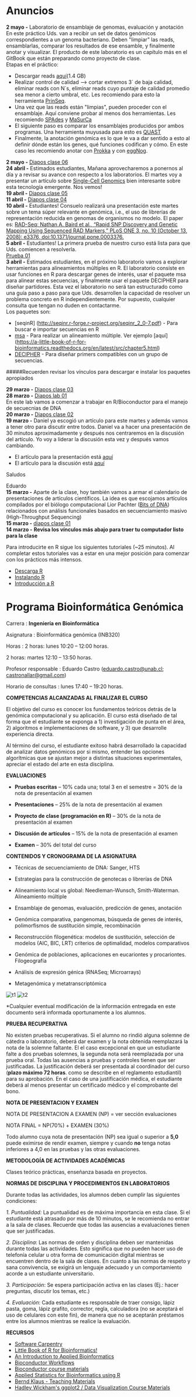 # Anuncios  
**2 mayo -** Laboratorio de ensamblaje de genomas, evaluación y anotación  
En este práctico Uds. van a recibir un set de datos genómicos correspondientes a un genoma bacteriano. Deben "limpiar" las reads, ensamblarlas, comparar los resultados de ese ensamble, y finalmente anotar y visualizar. El producto de este laboratorio es un capítulo más en el GitBook que están preparando como proyecto de clase.  
Etapas en el práctico:  
- Descargar reads  [aquí](https://www.dropbox.com/s/qmtja3ollqbqcml/reads.zip?dl=0)(1.4 GB)
- Realizar control de calidad --> cortar extremos 3´ de baja calidad, eliminar reads con N´s, eliminar reads cuyo puntaje de calidad promedio sea menor a cierto umbral, etc.  Les recomiendo para esto la herramienta [PrinSeq](http://prinseq.sourceforge.net).  
- Una vez que las reads están "limpias", pueden proceder con el ensamblaje. Aquí conviene probar al menos dos herramientas. Les recomiendo [SPAdes](http://spades.bioinf.spbau.ru) y [MaSurCa](http://www.genome.umd.edu/masurca.html)  
- El siguiente paso es comparar los ensamblajes producidos por ambos programas. Una herramienta muyusada para esto es [QUAST](http://quast.bioinf.spbau.ru)  
- Finalmente, la anotación genómica es lo que le va a dar sentido a esto al definir dónde están los genes, qué funciones codifican y cómo. En este caso les recomiendo anotar con [Prokka](https://github.com/tseemann/prokka) y con [eggNog](http://eggnogdb.embl.de/#/app/home).  

**2 mayo -** [Diapos clase 06](https://github.com/bioinf-geno/materials/raw/master/clase06a_phylo.pdf)  
**24 abril -** Estimados estudiantes,
Mañana aprovecharemos a ponernos al día y a revisar su avance con respecto a los laboratorios. El martes voy a presentar un artículo sobre [Single-Cell Genomics](https://github.com/bioinf-geno/materials/raw/master/Gawad_2016.pdf) bien interesante sobre esta tecnología emergente. 
Nos vemos!  
**19 abril -** [Diapos clase 05](https://github.com/bioinf-geno/materials/raw/master/clase05_comparative_genomics.pdf)  
**11 abril -** [Diapos clase 04](https://github.com/bioinf-geno/materials/raw/master/clase04_genomics_assembly.pdf)  
**10 abril -** Estudiantes! Consuelo realizará una presentación este martes sobre un tema súper relevante en genómica, i.e., el uso de librerías de representación reducida en genomas de organismos no modelo. El paper es: [RAD-Seq: Nathan A. Baird et al., “Rapid SNP Discovery and Genetic Mapping Using Sequenced RAD Markers,” PLoS ONE 3, no. 10 (October 13, 2008): e3376, doi:10.1371/journal.pone.0003376.](http://journals.plos.org/plosone/article/asset?id=10.1371%2Fjournal.pone.0003376.PDF)  
**5 abril -**  Estudiantes! La primera prueba de nuestro curso está lista para que Uds. comiencen a resolverla.  
[Prueba 01](https://github.com/bioinf-geno/materials/blob/master/prueba01.md)  
**3 abril -**  Estimados estudiantes, en el próximo laboratorio vamos a explorar herramientas para alineamientos múltiples en R. El laboratorio consiste en usar funciones en R para descargar genes de interés, usar el paquete msa para alinear estas secuencias, y finalmente usar el paquete DECIPHER para diseñar partidores. Esta vez el laboratorio no será tan estructurado como una guía paso a paso para que Uds. desarrollen la capacidad de resolver un problema concreto en R independientemente. Por supuesto, cualquier consulta que tengan no duden en contactarme.  
Los paquetes son:  
- [seqinR] (http://seqinr.r-forge.r-project.org/seqinr_2_0-7.pdf) - Para buscar e importar secuencias en R  
- [msa](http://www.bioconductor.org/packages/release/bioc/html/msa.html) - Para realizar un alineamiento múltiple. Ver ejemplo [aquí] (https://a-little-book-of-r-for-bioinformatics.readthedocs.org/en/latest/src/chapter5.html)  
- [DECIPHER](https://www.bioconductor.org/packages/release/bioc/vignettes/DECIPHER/inst/doc/DesignPrimers.pdf) - Para diseñar primers compatibles con un grupo de secuencias.  

#####Recuerden revisar los vínculos para descargar e instalar los paquetes apropiados  

**29 marzo -** [Diapos clase 03](https://github.com/bioinf-geno/materials/raw/master/clase03_genomics_aln.pdf)  
**28 marzo -** [Diapos lab 01](https://github.com/bioinf-geno/materials/raw/master/lab01.pdf)  
En este lab vamos a comenzar a trabajar en R/Bioconductor para el manejo de secuecnias de DNA  
**20 marzo -** [Diapos clase 02](https://github.com/bioinf-geno/materials/raw/master/lib.pdf)  
**19 marzo -** Daniel ya escogió un artículo para este martes y además vamos a tener otro para discutir entre todos. Daniel va a hacer una presentación de 30 minutos aproximadamente y después nos centraremos en la discusión del artículo. Yo voy a liderar la discusión esta vez y después vamos cambiando.  
- El artículo para la presentación está [aquí](https://github.com/bioinf-geno/materials/raw/master/seth-smith2013.pdf)  
- El artículo para la discusión está [aquí](https://github.com/bioinf-geno/materials/raw/master/nurk2013.pdf)  

Saludos

Eduardo  
**15 marzo -** Aparte de la clase, hoy también vamos a armar el calendario de presentaciones de artículos científicos. La idea es que escojamos artículos compilados por el biólogo computacional Lior Pachter ([Bits of DNA](https://liorpachter.wordpress.com/seq/)) relacionados con análisis funcionales basados en secuenciamiento masivo (High-Throughput Sequencing)  
**15 marzo -** [diapos clase 01](https://github.com/bioinf-geno/materials/raw/master/01_seq_technologies.pdf)  
**14 marzo -** **Revisa los vínculos más abajo para traer tu computador listo para la clase**

Para introducirte en R sigue los siguientes tutoriales (~25 minutos). Al completar estos tutoriales vas a estar en una mejor posición para comenzar con los prácticos más intensos.

- [Descarga R](https://www.r-project.org)
- [Instalando R](http://www.datacarpentry.org/R-genomics/00-before-we-start.html)
- [Introducción a R](http://www.datacarpentry.org/R-genomics/01-intro-to-R.html)

# Programa Bioinformática Genómica
Carrera : **Ingeniería en Bioinformática**

Asignatura : Bioinformática genómica (INB320)

Horas : 2 horas: lunes 10:20 – 12:00 horas.

2 horas: martes 12:10 – 13:50 horas.

Profesor responsable : Eduardo Castro (<eduardo.castro@unab.cl>; <castronallar@gmail.com>)

Horario de consultas : lunes 17:40 – 19:20 horas.

**COMPETENCIAS ALCANZADAS AL FINALIZAR EL CURSO**

El objetivo del curso es conocer los fundamentos teóricos detrás de la genómica computacional y su aplicación. El curso está diseñado de tal forma que el estudiante se exponga a 1) investigación de punta en el área, 2) algoritmos e implementaciones de software, y 3) que desarrolle experiencia directa.

Al término del curso, el estudiante exitoso habrá desarrollado la capacidad de analizar datos genómicos por si mismo, entender las opciones algorítmicas que se ajustan mejor a distintas situaciones experimentales, apreciar el estado del arte en esta disciplina.

**EVALUACIONES**

-   **Pruebas escritas** – 10% cada una; total 3 en el semestre = 30% de la nota de presentación al examen

-   **Presentaciones** – 25% de la nota de presentación al examen

-   **Proyecto de clase (programación en R)** – 30% de la nota de presentación al examen

-   **Discusión de artículos** – 15% de la nota de presentación al examen

-   **Examen** – 30% del total del curso

**CONTENIDOS Y CRONOGRAMA DE LA ASIGNATURA**

-   Técnicas de secuenciamiento de DNA: Sanger, HTS

-   Estrategias para la construcción de genotecas o librerías de DNA

-   Alineamiento local vs global: Needleman-Wunsch, Smith-Waterman. Alineamiento múltiple

-   Ensamblaje de genomas, evaluación, predicción de genes, anotación

-   Genómica comparativa, pangenomas, búsqueda de genes de interés, polimorfismos de sustitución simple, recombinación

-   Reconstrucción filogenética: modelos de sustitución, selección de modelos (AIC, BIC, LRT) criterios de optimalidad, modelos comparativos

-   Genómica de poblaciones, aplicaciones en eucariontes y procariontes. Filogeografía

-   Análisis de expresión génica (RNASeq; Microarrays)

-   Metagenómica y metatranscriptómica

 ![t1](https://raw.githubusercontent.com/bioinf-geno/materials/master/t1.png)
 ![t2](https://raw.githubusercontent.com/bioinf-geno/materials/master/t2.png)

\*Cualquier eventual modificación de la información entregada en este documento será informada oportunamente a los alumnos.

**PRUEBA RECUPERATIVA**

No existen pruebas recuperativas. Si el alumno no rindió alguna solemne de cátedra o laboratorio, deberá dar examen y la nota obtenida reemplazará la nota de la solemne faltante. El el caso excepcional en que un estudiante falte a dos pruebas solemnes, la segunda nota será reemplazada por una prueba oral. Todas las ausencias a pruebas y controles tienen que ser justificadas. La justificación deberá ser presentada al coordinador del curso (**plazo máximo 72 horas**. como se describe en el reglamento estudiantil) para su aprobación. En el caso de una justificación médica, el estudiante deberá al menos presentar un certificado médico y el comprobante del bono.

**NOTA DE PRESENTACION Y EXAMEN**

NOTA DE PRESENTACION A EXAMEN (NP) = ver sección evaluaciones

NOTA FINAL = NP(70%) + EXAMEN (30%)

Todo alumno cuya nota de presentación (NP) sea igual o superior a **5,0** puede eximirse de rendir examen, siempre y cuando **no** tenga notas inferiores a 4,0 en las pruebas y las otras evaluaciones.

**METODOLOGÍA DE ACTIVIDADES ACADÉMICAS**

Clases teórico prácticas, enseñanza basada en proyectos.

**NORMAS DE DISCIPLINA Y PROCEDIMIENTOS EN LABORATORIOS**

Durante todas las actividades, los alumnos deben cumplir las siguientes condiciones:

*1. Puntualidad:* La puntualidad es de máxima importancia en esta clase. Si el estudiante está atrasado por más de 10 minutos, se le recomienda no entrar a la sala de clases. Recuerde que todas las ausencias a evaluaciones tienen que ser justificadas.

*2. Disciplina*: Las normas de orden y disciplina deben ser mantenidas durante todas las actividades. Esto significa que no pueden hacer uso de telefonía celular u otra forma de comunicación digital mientras se encuentren dentro de la sala de clases. En cuanto a las normas de respeto y sana convivencia, se exigirá un lenguaje adecuado y un comportamiento acorde a un estudiante universitario.

*3. Participación*: Se espera participación activa en las clases (Ej.: hacer preguntas, discutir los temas, etc.)

*4. Evaluación*: Cada estudiante es responsable de traer consigo, lápiz pasta, goma, lápiz grafito, corrector, regla, calculadora (no se aceptará el uso de celulares con este fin), de manera que no se aceptarán préstamos entre los alumnos mientras se realice la evaluación.

**RECURSOS**

-   [Software Carpentry](http://software-carpentry.org)
-   [Little Book of R for Bioinformatics!](https://a-little-book-of-r-for-bioinformatics.readthedocs.org/en/latest/)
-   [An Introduction to Applied Bioinformatics](http://readiab.org/book/latest/)
-   [Bioconductor Workflows](https://www.bioconductor.org/help/workflows/)
-   [Bioconductor course materials](https://www.bioconductor.org/help/course-materials/)  
-   [Applied Statistics for Bioinformatics using R](https://cran.r-project.org/doc/contrib/Krijnen-IntroBioInfStatistics.pdf)  
- [Bernd Klaus - Teaching Materials](http://www-huber.embl.de/users/klaus/teaching.html%23machine-learning-predoc-course-2014)  
-  [Hadley Wickham's ggplot2 / Data Visualization Course Materials](http://had.co.nz/vanderbilt-vis/)
